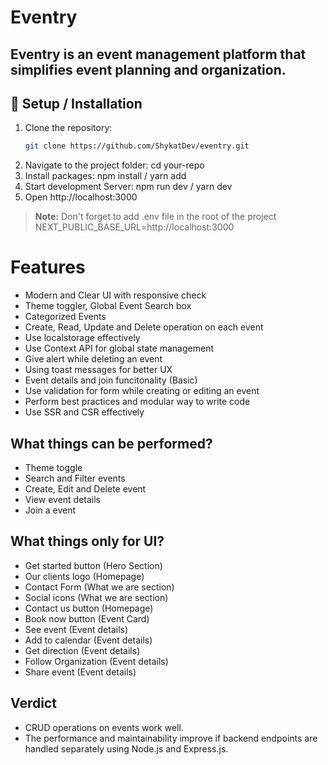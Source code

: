 # Eventry

## Eventry is an event management platform that simplifies event planning and organization.

## 🚀 Setup / Installation

1. Clone the repository:
   ```bash
   git clone https://github.com/ShykatDev/eventry.git
   ```
2. Navigate to the project folder:
   cd your-repo
3. Install packages:
   npm install / yarn add
4. Start development Server:
   npm run dev / yarn dev
5. Open http://localhost:3000

> **Note:** Don't forget to add .env file in the root of the project NEXT_PUBLIC_BASE_URL=http://localhost:3000

# Features

- Modern and Clear UI with responsive check
- Theme toggler, Global Event Search box
- Categorized Events
- Create, Read, Update and Delete operation on each event
- Use localstorage effectively
- Use Context API for global state management
- Give alert while deleting an event
- Using toast messages for better UX
- Event details and join funcitonality (Basic)
- Use validation for form while creating or editing an event
- Perform best practices and modular way to write code
- Use SSR and CSR effectively

## What things can be performed?

- Theme toggle
- Search and Filter events
- Create, Edit and Delete event
- View event details
- Join a event

## What things only for UI?

- Get started button (Hero Section)
- Our clients logo (Homepage)
- Contact Form (What we are section)
- Social icons (What we are section)
- Contact us button (Homepage)
- Book now button (Event Card)
- See event (Event details)
- Add to calendar (Event details)
- Get direction (Event details)
- Follow Organization (Event details)
- Share event (Event details)

## Verdict

- CRUD operations on events work well.
- The performance and maintainability improve if backend endpoints are handled separately using Node.js and Express.js.
